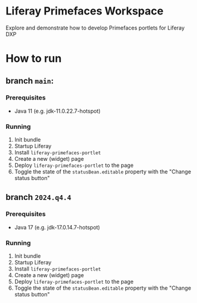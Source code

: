 # Liferay Primefaces Workspace
Explore and demonstrate how to develop Primefaces portlets for Liferay DXP

# How to run

## branch `main`:  ##

### Prerequisites

* Java 11 (e.g. jdk-11.0.22.7-hotspot)

### Running

1. Init bundle
1. Startup Liferay
1. Install `liferay-primefaces-portlet`
1. Create a new (widget) page
1. Deploy `liferay-primefaces-portlet` to the page
1. Toggle the state of the `statusBean.editable` property with the "Change status button"

## branch `2024.q4.4`

### Prerequisites

* Java 17 (e.g. jdk-17.0.14.7-hotspot)

### Running

1. Init bundle
1. Startup Liferay
1. Install `liferay-primefaces-portlet`
1. Create a new (widget) page
1. Deploy `liferay-primefaces-portlet` to the page
1. Toggle the state of the `statusBean.editable` property with the "Change status button"


